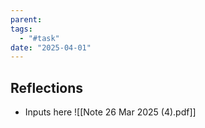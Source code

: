 ```yaml
---
parent: 
tags:
  - "#task"
date: "2025-04-01"
---
```

## Reflections
* Inputs here ![[Note 26 Mar 2025 (4).pdf]]